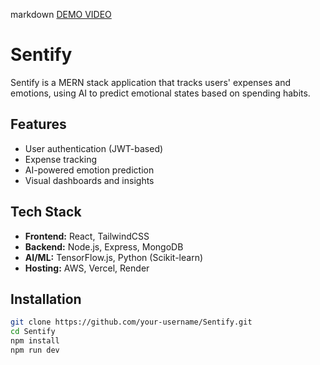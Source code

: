 markdown 
   [DEMO VIDEO](https://drive.google.com/file/d/1822NDb10cWZdxch1PHkyyYD2YXj4rrex/view?usp=sharing) 

# Sentify

Sentify is a MERN stack application that tracks users' expenses and emotions, using AI to predict emotional states based on spending habits.

## Features
- User authentication (JWT-based)
- Expense tracking
- AI-powered emotion prediction
- Visual dashboards and insights

## Tech Stack
- **Frontend:** React, TailwindCSS
- **Backend:** Node.js, Express, MongoDB
- **AI/ML:** TensorFlow.js, Python (Scikit-learn)
- **Hosting:** AWS, Vercel, Render

## Installation
```bash
git clone https://github.com/your-username/Sentify.git
cd Sentify
npm install
npm run dev



